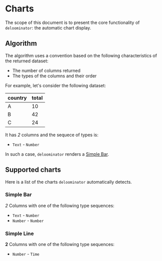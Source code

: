 # Charts

The scope of this document is to present the core functionality of
`deloominator`: the automatic chart display.

## Algorithm

The algorithm uses a convention based on the following characteristics of the
returned dataset:

- The number of columns returned
- The types of the columns and their order

For example, let's consider the following dataset:

| country | total |
|---------|-------|
| A       | 10    |
| B       | 42    |
| C       | 24    |

It has *2* columns and the sequece of types is:

- `Text` - `Number`

In such a case, `deloominator` renders a [Simple Bar](#simple-bar).

## Supported charts

Here is a list of the charts `deloominator` automatically detects.

### Simple Bar

*2* Columns with one of the following type sequences:

- `Text`   - `Number`
- `Number` - `Number`

### Simple Line

**2** Columns with one of the following type sequences:

- `Number` - `Time`